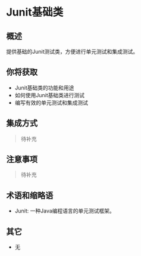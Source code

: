 # Junit基础类

## 概述

提供基础的Junit测试类，方便进行单元测试和集成测试。

## 你将获取

- Junit基础类的功能和用途
- 如何使用Junit基础类进行测试
- 编写有效的单元测试和集成测试


## 集成方式

> 待补充

## 注意事项

> 待补充

## 术语和缩略语

- Junit: 一种Java编程语言的单元测试框架。

## 其它

- 无
